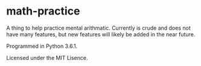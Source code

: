 # math-practice

A thing to help practice mental arithmatic.
Currently is crude and does not have many features, but new features will likely be added in the near future.

Programmed in Python 3.6.1.

Licensed under the MIT Lisence.
